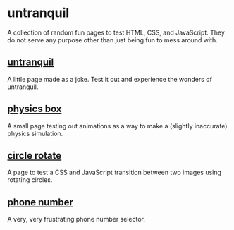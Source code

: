 # untranquil

A collection of random fun pages to test HTML, CSS, and JavaScript. They do not serve any purpose other than just being fun to mess around with. 

## [untranquil](https://dtsivkovski.github.io/untranquil/untranquil)

A little page made as a joke. Test it out and experience the wonders of untranquil.

## [physics box](https://dtsivkovski.github.io/untranquil/forcebox)

A small page testing out animations as a way to make a (slightly inaccurate) physics simulation.

## [circle rotate](https://dtsivkovski.github.io/untranquil/circlerotate)

A page to test a CSS and JavaScript transition between two images using rotating circles.

## [phone number](https://dtsivkovski.github.io/untranquil/phone-number)

A very, very frustrating phone number selector. 
